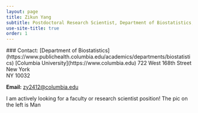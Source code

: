 ```yaml
---
layout: page
title: Zikun Yang
subtitle: Postdoctoral Research Scientist, Department of Biostatistics, Columbia University
use-site-title: true
order: 1
---
```


<div style="overflow: auto;">
### Contact:
[Department of Biostatistics](https://www.publichealth.columbia.edu/academics/departments/biostatistics)  
[Columbia University](https://www.columbia.edu)   
722 West 168th Street<br/>
New York<br/>
NY 10032
   
**Email:** zy2412@columbia.edu

I am actively looking for a faculty or research scientist position! The pic on the left is Man
</div>
